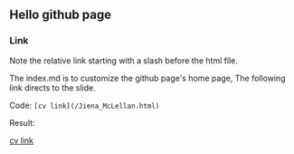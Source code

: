 ## Hello github page

### Link

Note the relative link starting with a slash before the html file.

The index.md is to customize the github page's home page, 
The following link directs to the slide.

Code: `[cv link](/Jiena_McLellan.html)`

Result:

[cv link](/Jiena_McLellan.html)
